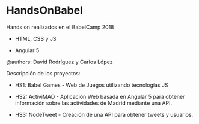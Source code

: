 # HandsOnBabel
Hands on realizados en el BabelCamp 2018

* HTML, CSS y JS

* Angular 5

@authors: David Rodríguez y Carlos López

Descripción de los proyectos:

* HS1: Babel Games - Web de Juegos utilizando tecnologías JS

* HS2: ActiviMAD - Aplicación Web basada en Angular 5 para obtener información sobre las actividades de Madrid mediante una API.

* HS3: NodeTweet - Creación de una API para obtener tweets y usuarios.
